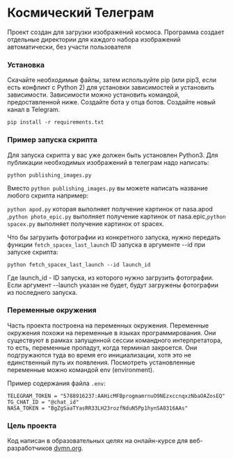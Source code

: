 # Космический Телеграм

Проект создан для загрузки изображений космоса.
Программа создает отдельные директории для каждого набора изображений автоматически, без участи пользователя

### Установка

Скачайте необходимые файлы, затем используйте pip (или pip3, если есть конфликт с Python 2) для установки зависимостей и установить зависимости.
Зависимости можно установить командой, предоставленной ниже.
Создайте бота у отца ботов. Создайте новый канал в Telegram.


```
pip install -r requirements.txt
```

### Пример запуска скрипта

Для запуска скрипта у вас уже должен быть установлен Python3.
Для публикации необходимых изображений в телеграм надо написать:

```
python publishing_images.py
```
Вместо ```python publishing_images.py``` вы можете написать название любого скрипта например:

```python apod.py``` которая выполняет получение картинок от nasa.apod ,```python photo_epic.py``` выполняет получение картинок от nasa.epic,```python spacex.py``` выполняет получение картинок от spacex.



Что бы загрузить фотографии из конкретного запуска, нужно передать функции `fetch_spacex_last_launch` ID запуска в аргументе --id при запуске скрипта:

```
python fetch_spacex_last_launch --id launch_id
```


Где launch_id - ID запуска, из которого нужно загрузить фотографии. Если аргумент --launch указан не будет, будут загружены фотографии из последнего запуска.


### Переменные окружения
Часть проекта построена на переменных окружения. Переменные окружения похожи на переменные в языках программирования. Они существуют в рамках запущенной сессии командного интерпретатора, то есть, переменные пропадут, когда терминал закроется. Они подгружаются туда во время его инициализации, хотя это не единственный путь их появления.
Посмотреть установленные переменные можно командой env (environment).

Пример содержания файла `.env`:


```
TELEGRAM_TOKEN = "5788916237:AAHicMFBprogmamrnuO9NEzxccnqxzNbaOAZosEQ"
TG_CHAT_ID = "@chat_id"
NASA_TOKEN = "BgZgSaaTYasRR33LH23rozfNduN5Pp1hynSA8316AAs"
```


### Цель проекта

Код написан в образовательных целях на онлайн-курсе для веб-разработчиков [dvmn.org](https://dvmn.org/).

